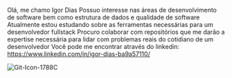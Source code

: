 Olá, me chamo Igor Dias
Possuo interesse nas áreas de desenvolvimento de software bem como estrutura de dados e qualidade de software
Atualmente estou estudando sobre as ferramentas necessárias para um desenvolvedor fullstack
Procuro colaborar com repositórios que me darão a expertise necessária para lidar com problemas reais do cotidiano de um desenvolvedor
Você pode me encontrar através do linkedin: https://www.linkedin.com/in/igor-dias-ba9a57110/

![Git-Icon-1788C](https://user-images.githubusercontent.com/91294383/165632634-7f564418-ccb8-4683-825b-702ed61153d1.png)

<!---
IgorDiasDeAndrade/IgorDiasDeAndrade is a ✨ special ✨ repository because its `README.md` (this file) appears on your GitHub profile.
You can click the Preview link to take a look at your changes.
--->
